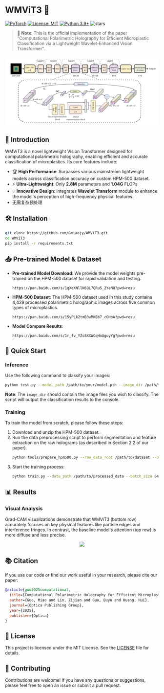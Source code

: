 # WMViT3 🔬
[![PyTorch](https://img.shields.io/badge/PyTorch-%23EE4C2C.svg?style=flat&logo=PyTorch&logoColor=white)](https://pytorch.org/)
[![License: MIT](https://img.shields.io/badge/License-MIT-yellow.svg)](https://opensource.org/licenses/MIT)
[![Python 3.9+](https://img.shields.io/badge/python-3.9+-blue.svg)](https://www.python.org/downloads/)
![stars](https://img.shields.io/github/stars/Gmiaojy/WMViT3.svg)

> 🔔 **Note**: This is the official implementation of the paper "Computational Polarimetric Holography for Efficient Microplastic Classification via a Lightweight Wavelet-Enhanced Vision Transformer".

<div align="center">
    <img src="assets/architecture.png" width="800"/>
</div>

## 📝 Introduction

WMViT3 is a novel lightweight Vision Transformer designed for computational polarimetric holography, enabling efficient and accurate classification of microplastics. Its core features include:

-   🏆 **High Performance**: Surpasses various mainstream lightweight models across classification accuracy on custom HPM-500 dataset.
-   ⚡ **Ultra-Lightweight**: Only **2.8M** parameters and **1.04G** FLOPs
-   💡 **Innovative Design**: Integrates **Wavelet Transform** module to enhance the model's perception of high-frequency physical features.
-   无需复杂预处理

## 🛠️ Installation

```bash
git clone https://github.com/Gmiaojy/WMViT3.git
cd WMViT3
pip install -r requirements.txt
```

## 📥 Pre-trained Model & Dataset
-   **Pre-trained Model Download**:
    We provide the model weights pre-trained on the HPM-500 dataset for rapid validation and testing.
    ```
    https://pan.baidu.com/s/1qXeXNllN6QL7QRu5_2YeNQ?pwd=resu
    ```
-   **HPM-500 Dataset**:
    The HPM-500 dataset used in this study contains 4,429 processed polarimetric holographic images across five common types of microplastics.
    ```
    https://pan.baidu.com/s/15yPLk2tmB3wMKBb7_cOHoA?pwd=resu
    ```
-   **Model Compare Results**:
    ```
    https://pan.baidu.com/s/1r_fv_YZc8XXWGqHnAguyYg?pwd=resu
    ```
    
## 🚀 Quick Start

### Inference
Use the following command to classify your images:
```bash
python test.py --model_path /path/to/your/model.pth --image_dir /path/to/your/images --gpu_id 0
```
**Note**: The `image_dir` should contain the image files you wish to classify. The script will output the classification results to the console.

### Training
To train the model from scratch, please follow these steps:
1.  Download and unzip the HPM-500 dataset.
2.  Run the data preprocessing script to perform segmentation and feature extraction on the raw holograms (as described in Section 2.2 of our paper).
    ```bash
    python tools/prepare_hpm500.py --raw_data_root /path/to/dataset --output_dir /path/to/processed_data
    ```
3.  Start the training process:
    ```bash
    python train.py --data_path /path/to/processed_data --batch_size 64 --epochs 200
    ```

## 📊 Results

### Visual Analysis
Grad-CAM visualizations demonstrate that WMViT3 (bottom row) accurately focuses on key physical features like particle edges and interference fringes. In contrast, the baseline model's attention (top row) is more diffuse and less precise.

<div align="center">
    <img src="assets/result.png" width="800"/>
</div>

## 📚 Citation
If you use our code or find our work useful in your research, please cite our paper:

```bibtex
@article{guo2025computational,
  title={Computational Polarimetric Holography for Efficient Microplastic Classification via a Lightweight Wavelet-Enhanced Vision Transformer},
  author={Guo, Miao and Lin, Zijian and Guo, Buyu and Huang, Hui},
  journal={Optica Publishing Group},
  year={2025},
  publisher={Optica}
}
```

## 📄 License

This project is licensed under the MIT License. See the [LICENSE](LICENSE) file for details.

## 🤝 Contributing

Contributions are welcome! If you have any questions or suggestions, please feel free to open an issue or submit a pull request.
```
